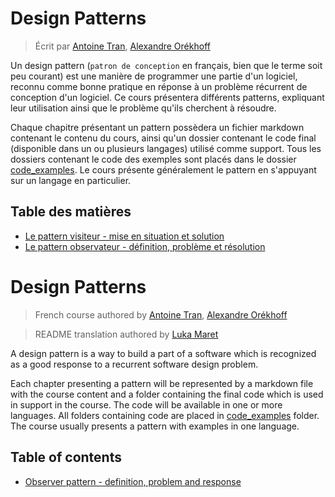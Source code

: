 # Design Patterns

> Écrit par [Antoine Tran](https://github.com/Tran-Antoine), [Alexandre Orékhoff](https://github.com/Hokkaydo)


Un design pattern (`patron de conception` en français, bien que le terme soit peu courant) est une manière de programmer une partie d'un logiciel, reconnu comme bonne pratique en réponse à un problème récurrent de conception d'un logiciel.
Ce cours présentera différents patterns, expliquant leur utilisation ainsi que le problème qu'ils cherchent à résoudre.

Chaque chapitre présentant un pattern possèdera un fichier markdown contenant le contenu du cours, ainsi qu'un dossier contenant le code final (disponible dans un ou plusieurs langages) utilisé comme support. Tous les dossiers contenant le code des exemples sont placés dans le dossier [code_examples](code_samples). Le cours présente généralement le pattern en s'appuyant sur un langage en particulier.

## Table des matières

- [Le pattern visiteur - mise en situation et solution](fr/VISITEUR_PATTERN.md)
- [Le pattern observateur - définition, problème et résolution](fr/OBSERVATEUR_PATTERN.md)

# Design Patterns

> French course authored by [Antoine Tran](https://github.com/Tran-Antoine), [Alexandre Orékhoff](https://github.com/Hokkaydo)

> README translation authored by [Luka Maret](https://github.com/LukaMrt)

A design pattern is a way to build a part of a software which is recognized as a good response to a recurrent software design problem.

Each chapter presenting a pattern will be represented by a markdown file with the course content and a folder containing the final code which is used in support in the course. The code will be available in one or more languages. All folders containing code are placed in [code_examples](code_samples) folder. The course usually presents a pattern with examples in one language.

## Table of contents

- [Observer pattern - definition, problem and response](en/OBSERVER_PATTERN.md)

